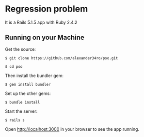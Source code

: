 # Regression problem

It is a Rails 5.1.5 app with Ruby 2.4.2

## Running on your Machine

Get the source:

    $ git clone https://github.com/alexander34ro/pso.git

    $ cd pso

Then install the bundler gem:

    $ gem install bundler

Set up the other gems:

    $ bundle install

Start the server:

    $ rails s

Open <http://localhost:3000> in your browser to see the app running.
